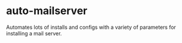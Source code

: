 # auto-mailserver
Automates lots of installs and configs with a variety of parameters for installing a mail server.
